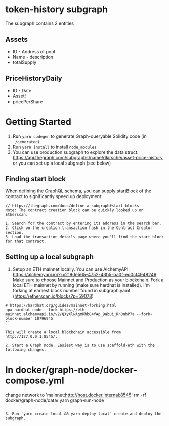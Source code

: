 # token-history subgraph

The subgraph contains 2 entities

## Assets
* ID - Address of pool
* Name - description
* totalSupply

## PriceHistoryDaily
* ID - Date
* Asset!
* pricePerShare


# Getting Started
1. Run `yarn codegen` to generate Graph-queryable Solidity code (in `./generated`)
2. Run `yarn install` to install `node_modules`
3. You can use production subgraph to explore the data struct: https://api.thegraph.com/subgraphs/name/dkirsche/asset-price-history
or you can set up a local subgraph (see below)

## Finding start block
When defining the GraphQL schema, you can supply startBlock of the contract to significantly speed up deployment:

```
// https://thegraph.com/docs/define-a-subgraph#start-blocks
Note: The contract creation block can be quickly looked up on Etherscan:

1. Search for the contract by entering its address in the search bar.
2. Click on the creation transaction hash in the Contract Creator section.
3. Load the transaction details page where you'll find the start block for that contract.
```

## Setting up a local subgraph
1. Setup an ETH mainnet locally. You can use AlchemyAPI: https://alchemyapi.io/?r=2190e565-4752-43b5-ba0f-ed0cf4948249. Make sure to choose Mainnet and Production as your blockchain. Fork a local ETH mainnet by running (make sure hardhat is installed). I'm forking at earliest block number found in subgraph.yaml (https://etherscan.io/blocks?p=59078)

```
# https://hardhat.org/guides/mainnet-forking.html
npx hardhat node --fork https://eth-mainnet.alchemyapi.io/v2/QXyXlwAgmRhb84fAp_9abui_Rn8nhP7a --fork-block-number 10796945
``

This will create a local blockchain accessible from http://127.0.0.1:8545/.

2. Start a Graph node. Easiest way is to use scaffold-eth with the following changes:

```
  # In docker/graph-node/docker-compose.yml
  change network to 'mainnet:http://host.docker.internal:8545'
  rm -rf docker/graph-node/data/
  yarn graph-run-node
```

3. Run `yarn create-local && yarn deploy-local` create and deploy the subgraph.
